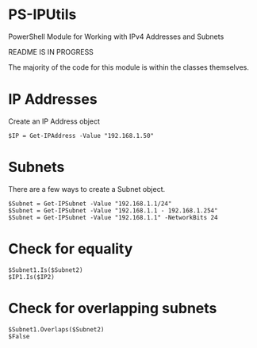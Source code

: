 # PS-IPUtils
PowerShell Module for Working with IPv4 Addresses and Subnets

README IS IN PROGRESS

The majority of the code for this module is within the classes themselves.

# IP Addresses
Create an IP Address object 
 ```
$IP = Get-IPAddress -Value "192.168.1.50"
```

# Subnets
There are a few ways to create a Subnet object.
```
$Subnet = Get-IPSubnet -Value "192.168.1.1/24"
$Subnet = Get-IPSubnet -Value "192.168.1.1 - 192.168.1.254"
$Subnet = Get-IPSubnet -Value "192.168.1.1" -NetworkBits 24
```

# Check for equality
```
$Subnet1.Is($Subnet2)
$IP1.Is($IP2)
```

# Check for overlapping subnets
```
$Subnet1.Overlaps($Subnet2)
$False
```
